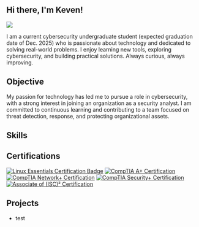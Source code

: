 ## Hi there, I'm Keven!
<a href="https://www.linkedin.com/in/keven-pierre-louis-33776a199"><img src="https://img.shields.io/badge/-LinkedIn-0072b1?&style=for-the-badge&logo=linkedin&logoColor=white" /></a>


I am a current cybersecurity undergraduate student (expected graduation date of Dec. 2025) who is passionate about technology and dedicated to solving real-world problems. I enjoy learning new tools, exploring cybersecurity, and building practical solutions. Always curious, always improving.


## Objective

My passion for technology has led me to pursue a role in cybersecurity, with a strong interest in joining an organization as a security analyst. I am committed to continuous learning and contributing to a team focused on threat detection, response, and protecting organizational assets.


## Skills


## Certifications 

<div>    
<a href="https://cs.lpi.org/caf/Xamman/certification/verify/LPI000627001/8nxxxk3mg3" target="_blank"><img src="https://img.shields.io/badge/Linux%20Essentials-blue?logo=linux&logoColor=white" alt="Linux Essentials Certification Badge" /></a>
<a href="https://www.credly.com/badges/9c9c40b5-4092-4ab9-8204-a5f50fd0e41a/public_url" target="_blank"><img src="https://img.shields.io/badge/A%2B-red?logo=comptia&logoColor=white" alt="CompTIA A+ Certification"  /></a>
<a href="https://www.credly.com/badges/e53de766-0adb-499e-ae84-54cf9e64e3f2/public_url" target="_blank"><img src="https://img.shields.io/badge/Network%2B-red?logo=comptia&logoColor=white" alt="CompTIA Network+ Certification" /></a>
<a href="https://www.credly.com/badges/48a429c0-260e-4128-adf3-ead3f0921b05/public_url" target="_blank"><img src="https://img.shields.io/badge/Security%2B-red?logo=comptia&logoColor=white" alt="CompTIA Security+ Certification" /></a>
<a href="https://www.credly.com/badges/cb3081ce-3827-47bf-9c46-6a45faee246d/public_url" target="_blank"><img src="https://img.shields.io/badge/Associate%20of%20(ISC)%C2%B2-green?logo=ISC2&logoColor=white" alt="Associate of (ISC)² Certification" /></a>


</div>


## Projects
- test 
